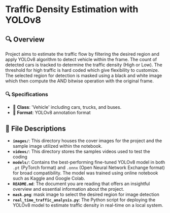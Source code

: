 # Traffic Density Estimation with YOLOv8

## 🔍 Overview
Project aims to estimate the traffic flow by filtering the desired region and apply YOLOv8 algorithm to detect vehicle within the frame. The count of detected cars is tracked to determine the traffic density (High or Low). The threshold for high traffic is hard coded which give flexibility to customize. The selected region for detection is masked using a black and white image which then compute the AND bitwise operation with the original frame.

### 🔍 Specifications 
- 🚗 **Class**: 'Vehicle' including cars, trucks, and buses.
- 📂 **Format**: YOLOv8 annotation format

## 📁 File Descriptions

- **`images/`**: This directory houses the cover images for the project and the sample image utilized within the notebook.
- **`videos/`**: This directory stores the samples videos used to test the coding 
- **`models/`**: Contains the best-performing fine-tuned YOLOv8 model in both `.pt` (PyTorch format) and `.onnx` (Open Neural Network Exchange format) for broad compatibility. The model was trained using online notebook such as Kaggle and Google Colab.
- **`README.md`**: The document you are reading that offers an insightful overview and essential information about the project.
- **`mask.png`**: mask image to select the desired region for image detection 
- **`real_time_traffic_analysis.py`**: The Python script for deploying the YOLOv8 model to estimate traffic density in real-time on a local system.